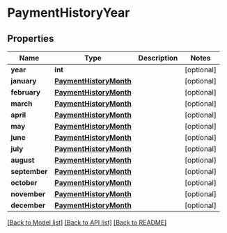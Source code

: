 # PaymentHistoryYear

## Properties
Name | Type | Description | Notes
------------ | ------------- | ------------- | -------------
**year** | **int** |  | [optional] 
**january** | [**PaymentHistoryMonth**](PaymentHistoryMonth.md) |  | [optional] 
**february** | [**PaymentHistoryMonth**](PaymentHistoryMonth.md) |  | [optional] 
**march** | [**PaymentHistoryMonth**](PaymentHistoryMonth.md) |  | [optional] 
**april** | [**PaymentHistoryMonth**](PaymentHistoryMonth.md) |  | [optional] 
**may** | [**PaymentHistoryMonth**](PaymentHistoryMonth.md) |  | [optional] 
**june** | [**PaymentHistoryMonth**](PaymentHistoryMonth.md) |  | [optional] 
**july** | [**PaymentHistoryMonth**](PaymentHistoryMonth.md) |  | [optional] 
**august** | [**PaymentHistoryMonth**](PaymentHistoryMonth.md) |  | [optional] 
**september** | [**PaymentHistoryMonth**](PaymentHistoryMonth.md) |  | [optional] 
**october** | [**PaymentHistoryMonth**](PaymentHistoryMonth.md) |  | [optional] 
**november** | [**PaymentHistoryMonth**](PaymentHistoryMonth.md) |  | [optional] 
**december** | [**PaymentHistoryMonth**](PaymentHistoryMonth.md) |  | [optional] 

[[Back to Model list]](../README.md#documentation-for-models) [[Back to API list]](../README.md#documentation-for-api-endpoints) [[Back to README]](../README.md)


